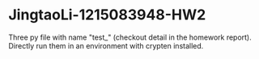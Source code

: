 # JingtaoLi-1215083948-HW2

Three py file with name "test_" (checkout detail in the homework report). Directly run them in an environment with crypten installed.
